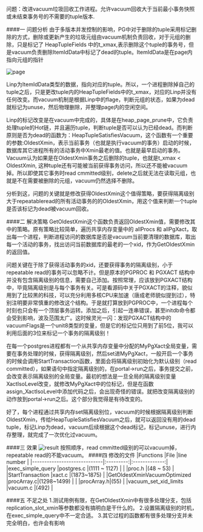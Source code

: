问题：改进vacuum垃圾回收工作进程。允许vacuum回收大于当前最小事务快照或未结束事务号的不需要的tuple版本.


####一 问题分析
由于多版本并发控制的影响，PG中对于删除的tuple采用标记删除的方式，删除或更新产生的垃圾元组由vacuum机制负责回收，对于元组的删除，只是标记了 HeapTupleFields 中的t_xmax,表示删除这个tuple的事务号，但是vacuum负责删除ItemIdData中标记了dead的tuple。ItemIdData是在page内指向元组的指针

![page](http://www.zhangxiaojian.name/wp-content/uploads/2016/03/page.png)

Linp为ItemIdData类型的数据，指向对应的tuple。所以，一个进程删除掉自己的tuple之后，只是更改tuple内的HeapTupleFields中的t_xmax，对应的Linp并没有任何改变。而vacuum机制是根据Linp中的flage，判断元组的状态，如果为dead就标记为unuse，然后物理删除，并整理page内的空闲空间。

Linp的标记改变是在vacuum中完成的，具体是在heap_page_prune中，它负责处理tuple的Hot链，并且遍历tuple，判断tuple是否可以认为已经dead。而判断原则是否为dead的函数为：HeapTupleSatisfiesVacuum，这个函数有一个重要的参数:OldestXmin，表示当前事务（也就是执行vacuum的事务）启动的时候，数据库其它进程所有的活动事务中Xmin最老的值。也就是最早启动的事务。Vacuum认为如果是在OldestXmin事务之后删除的tuple，也就是t_xmax < OldestXmin, 这种tuple还有可能被当前获得事务访问，所以还不能被vacuum掉。所以即使其它事务时read cmmitted级别，delete之后就无法在读取元组，也就是不在需要被删除的元组，vacuum仍然选择不删除。

分析到这，问题的关键就是修改获得OldestXmin这个值得策略，要获得隔离级别大于repeatableread的所有活动事务的的OldestXmin，用这个值来判断一个tuple是否该标记为dead被vacuum回收。

####二 解决策略
GetOldestXmin这个函数负责返回OldestXmin值，需要修改其中的策略。原有策略比较简单，遍历共享内存变量中的 allProcs 和 allPgXact，取出每一个进程，判断进程访问的数据库是否是vacuum当前要清理的数据库，取出每一个活动的事务，找出访问当前数据库的最老的一个xid，作为GetOldestXmin的返回值。

问题关键在于除了获得活动事务的xid，还要获得事务的隔离级别，小于repeatable read的事务可以忽略不计。但是原本的PGPROC 和 PGXACT 结构中并没有包含隔离级别的信息，需要自己添加。按照常理，应该放到PGXACT结构中，毕竟隔离级别是与每个事务有关。可是看源码中关于PGXACT的注释，貌似用到了比较黑的科技，可以充分利用多核CPU来加速（唐成老师貌似提到过），特别注明要非常慎重的修改这个结构。于是就打算放到PGPROC中，一个进程每个时刻也只会有一个顶层事务运转。添加之后，引起一连串错误，甚至initdb命令都会受到影响，波及范围太广。这时候灵光一闪：发现PGXACT结构中的vacuumFlags是一个unit8类型的变量，但是它的标记位只用到了前5位，我可以利用后面的3位来标记一个事务的隔离级别！

在每一个postgres进程都有一个从共享内存变量中分配的MyPgXact全局变量，需要在事务处理的时候，获得隔离级别，然后set进MyPgXact，一般开启一个事务的时候会调用StartTransaction函数，里面会将隔离级别初始化为默认级别（read committed），如果语句中指定隔离级别的，在portal->run之后，事务提交之前，会改变表示隔离级别的全局变量。最初的想法是一旦全局的隔离级别变量XactIsoLevel改变，就修改MyPgXact中的位标记，但是在函数assign_XactIsoLevel中添加代码之后，会出现奇怪的错误。就把改变隔离级别的动作放到portal->run之后。这个部分我觉得是有待改变的。

好了，每个进程通过共享内存set隔离级别位，vacuum的时候根据隔离级别判断OldestXmin，传给HeapTupleSatisfiesVacuum之后，就可以返回没有用的dead tuple，标记Linp为dead，vacuum后续根据这个dead标记，标记unuse，进行内存整理，就完成了一次优化过vacuum。

####三 效果
![result](http://www.zhangxiaojian.name/wp-content/uploads/2016/03/result.png)
按照顺序，read cmmitted级别的可以vacuum掉，repeatable read的不能vacuum。
####四 修改的文件
|Functions						              |File				   |line number    |
|-----------------------------|:---------:|:-------------:|
|exec_simple_query		          |postgres.c	|(1111 ~ 1127)  |
|								                     |proc.h			  |(48 ~ 53)      |
|StartTransaction			          |xact.c			  |(1873~1875)    |
|GetOldestXminVacuumOptimized	|procArray.c|(1298~1499)    |
|      									              |procArray.h|(55)           |
|vacuum_set_xid_limits				    |vacuum.c		 |(492)          |

####五 不足之处
1.测试用例有限，在GetOldestXmin中有很多处理分支，包括replication_slot_xmin等参数都没有搞明白是干什么的。
2.设置隔离级别的时机，在exec_simple_query中不一定合适。
3.其它过程的函数都有很多处理分支并未完全明白，也许会有影响
